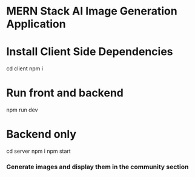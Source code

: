 # MERN Stack AI Image Generation Application

 # Install Client Side Dependencies
 cd client
 npm i
 
 
 # Run front and backend
 npm run dev
 
 # Backend only
 cd server
 npm i
 npm start
 



### Generate images and display them in the community section
